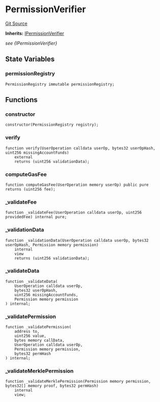 # PermissionVerifier
[Git Source](https://github.com/permissivelabs/core/blob/fa33ef18b6b5de6eccb85fa5ba3f8e660923b0ae/src/core/PermissionVerifier.sol)

**Inherits:**
[IPermissionVerifier](/src/interfaces/IPermissionVerifier.sol/interface.IPermissionVerifier.md)

*see {IPermissionVerifier}*


## State Variables
### permissionRegistry

```solidity
PermissionRegistry immutable permissionRegistry;
```


## Functions
### constructor


```solidity
constructor(PermissionRegistry registry);
```

### verify


```solidity
function verify(UserOperation calldata userOp, bytes32 userOpHash, uint256 missingAccountFunds)
    external
    returns (uint256 validationData);
```

### computeGasFee


```solidity
function computeGasFee(UserOperation memory userOp) public pure returns (uint256 fee);
```

### _validateFee


```solidity
function _validateFee(UserOperation calldata userOp, uint256 providedFee) internal pure;
```

### _validationData


```solidity
function _validationData(UserOperation calldata userOp, bytes32 userOpHash, Permission memory permission)
    internal
    view
    returns (uint256 validationData);
```

### _validateData


```solidity
function _validateData(
    UserOperation calldata userOp,
    bytes32 userOpHash,
    uint256 missingAccountFunds,
    Permission memory permission
) internal;
```

### _validatePermission


```solidity
function _validatePermission(
    address to,
    uint256 value,
    bytes memory callData,
    UserOperation calldata userOp,
    Permission memory permission,
    bytes32 permHash
) internal;
```

### _validateMerklePermission


```solidity
function _validateMerklePermission(Permission memory permission, bytes32[] memory proof, bytes32 permHash)
    internal
    view;
```

